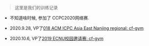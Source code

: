 > 这里是我们的训练记录

- 不知道啥时候, 参加了 CCPC2020网络赛.

- 2020.9.28, VP了[018 ACM ICPC Asia East Nanjing regional: cf-gym](https://codeforces.com/gym/101981/attachments)

- 2020.10.6, VP了[2019 ECNU校园邀请赛: cf-gym](https://codeforces.com/gym/102190)

